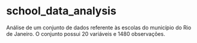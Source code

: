 # school_data_analysis
Análise de um conjunto de dados referente às escolas do município do Rio de Janeiro. O conjunto possui 20 variáveis e 1480 observações.
